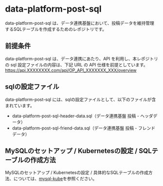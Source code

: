 # data-platform-post-sql 
data-platform-post-sql は、データ連携基盤において、投稿データを維持管理するSQLテーブルを作成するためのレポジトリです。  

## 前提条件  
data-platform-post-sql は、データ連携にあたり、API を利用し、本レポジトリ の sql 設定ファイルの内容は、下記 URL の API 仕様を前提としています。  
https://api.XXXXXXXX.com/api/OP_API_XXXXXXX_XXX/overview   

## sqlの設定ファイル
data-platform-post-sql には、sqlの設定ファイルとして、以下のファイルが含まれています。    

* data-platform-post-sql-header-data.sql（データ連携基盤 投稿 - ヘッダデータ）
* data-platform-post-sql-friend-data.sql（データ連携基盤 投稿 - フレンドデータ）

## MySQLのセットアップ / Kubernetesの設定 / SQLテーブルの作成方法
MySQLのセットアップ / Kubernetesの設定 / 具体的なSQLテーブルの作成方法、については、[mysql-kube](https://github.com/latonaio/mysql-kube)を参照ください。  
